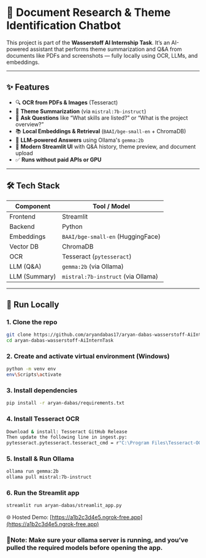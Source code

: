 # 🧠 Document Research & Theme Identification Chatbot

This project is part of the **Wasserstoff AI Internship Task**. It’s an AI-powered assistant that performs theme summarization and Q&A from documents like PDFs and screenshots — fully locally using OCR, LLMs, and embeddings.

---

## ✨ Features

- 🔍 **OCR from PDFs & Images** (Tesseract)
- 🧠 **Theme Summarization** (via `mistral:7b-instruct`)
- 💬 **Ask Questions** like “What skills are listed?” or “What is the project overview?”
- 📚 **Local Embeddings & Retrieval** (`BAAI/bge-small-en` + ChromaDB)
- 🤖 **LLM-powered Answers** using Ollama's `gemma:2b`
- 🎨 **Modern Streamlit UI** with Q&A history, theme preview, and document upload
- ✅ **Runs without paid APIs or GPU**

---

## 🛠️ Tech Stack

| Component       | Tool / Model                      |
|----------------|------------------------------------|
| Frontend       | Streamlit                          |
| Backend        | Python                             |
| Embeddings     | `BAAI/bge-small-en` (HuggingFace)  |
| Vector DB      | ChromaDB                           |
| OCR            | Tesseract (`pytesseract`)          |
| LLM (Q&A)      | `gemma:2b` (via Ollama)            |
| LLM (Summary)  | `mistral:7b-instruct` (via Ollama) |

---

## 🚀 Run Locally

### 1. Clone the repo
```bash
git clone https://github.com/aryandabas17/aryan-dabas-wasserstoff-AiInternTask.git
cd aryan-dabas-wasserstoff-AiInternTask
```
### 2. Create and activate virtual environment (Windows)
```bash
python -m venv env
env\Scripts\activate
```
### 3. Install dependencies
```bash
pip install -r aryan-dabas/requirements.txt
```
### 4. Install Tesseract OCR
```bash
Download & install: Tesseract GitHub Release
Then update the following line in ingest.py:
pytesseract.pytesseract.tesseract_cmd = r"C:\Program Files\Tesseract-OCR\tesseract.exe"
```
### 5. Install & Run Ollama
```bash
ollama run gemma:2b
ollama pull mistral:7b-instruct
```
### 6. Run the Streamlit app
```bash
streamlit run aryan-dabas/streamlit_app.py
```
🌐 Hosted Demo: [https://a1b2c3d4e5.ngrok-free.app](https://a1b2c3d4e5.ngrok-free.app)

### 📍Note: Make sure your ollama server is running, and you’ve pulled the required models before opening the app.

